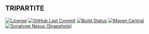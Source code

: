 ## TRIPARTITE
[![License](https://img.shields.io/:license-apache2.0-brightgreen.svg)](https://www.apache.org/licenses/LICENSE-2.0.html)
[![GitHub Last Commit](https://img.shields.io/github/last-commit/gaigeshen/tripartite.svg)](https://github.com/gaigeshen/tripartite/commits)
[![Build Status](https://img.shields.io/circleci/build/github/gaigeshen/tripartite)](https://app.circleci.com/pipelines/github/gaigeshen/tripartite)
[![Maven Central](https://img.shields.io/maven-central/v/work.gaigeshen/tripartite.svg)](http://mvnrepository.com/artifact/work.gaigeshen/tripartite)
[![Sonatype Nexus (Snapshots)](https://img.shields.io/nexus/s/https/s01.oss.sonatype.org/work.gaigeshen/tripartite.svg)](https://s01.oss.sonatype.org/content/repositories/snapshots/work/gaigeshen/tripartite)
